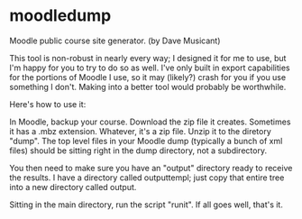 moodledump
==========
Moodle public course site generator.
(by Dave Musicant)

This tool is non-robust in nearly every way; I designed it for me to use, but
I'm happy for you to try to do so as well. I've only built in export
capabilities for the portions of Moodle I use, so it may (likely?) crash for you
if you use something I don't. Making into a better tool would probably be
worthwhile.

Here's how to use it:

In Moodle, backup your course. Download the zip file it creates. Sometimes it
has a .mbz extension. Whatever, it's a zip file. Unzip it to the diretory
"dump". The top level files in your Moodle dump (typically a bunch of xml files)
should be sitting right in the dump directory, not a subdirectory.

You then need to make sure you have an "output" directory ready to receive the
results. I have a directory called outputtempl; just copy that entire tree into
a new directory called output.

Sitting in the main directory, run the script "runit". If all goes well, that's
it.


